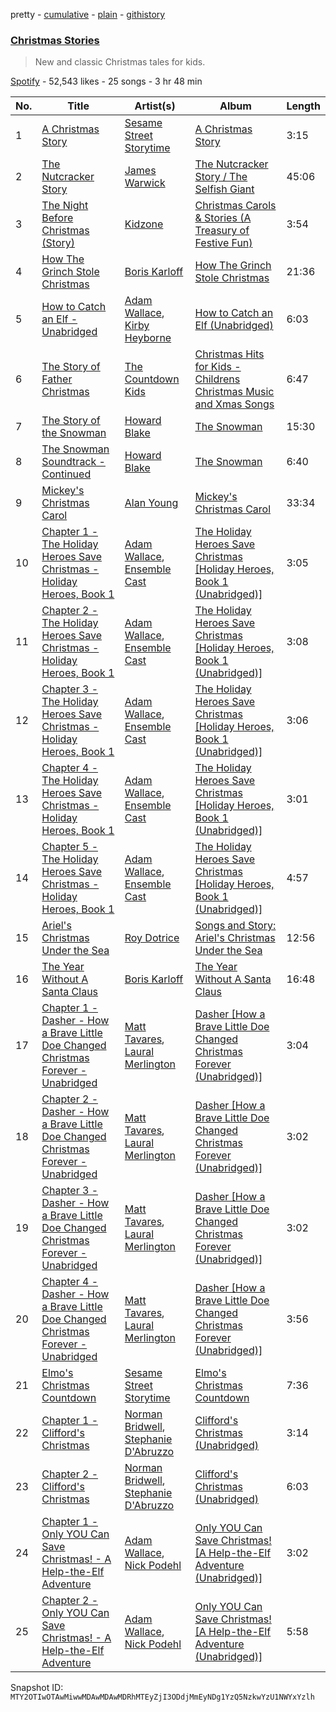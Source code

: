 pretty - [cumulative](/playlists/cumulative/37i9dQZF1DWVzrEOEOM5Qu.md) - [plain](/playlists/plain/37i9dQZF1DWVzrEOEOM5Qu) - [githistory](https://github.githistory.xyz/mackorone/spotify-playlist-archive/blob/main/playlists/plain/37i9dQZF1DWVzrEOEOM5Qu)

### [Christmas Stories](https://open.spotify.com/playlist/37i9dQZF1DWVzrEOEOM5Qu)

> New and classic Christmas tales for kids.

[Spotify](https://open.spotify.com/user/spotify) - 52,543 likes - 25 songs - 3 hr 48 min

| No. | Title | Artist(s) | Album | Length |
|---|---|---|---|---|
| 1 | [A Christmas Story](https://open.spotify.com/track/0LNdhNJTy8gYNgGWvS11Dt) | [Sesame Street Storytime](https://open.spotify.com/artist/6ZeDryVizTyTHzJnzPm8yw) | [A Christmas Story](https://open.spotify.com/album/0QphtYd2f4UgbbPony9LLy) | 3:15 |
| 2 | [The Nutcracker Story](https://open.spotify.com/track/0FMdDfm8alEAhS6TyUn4sk) | [James Warwick](https://open.spotify.com/artist/0uIhqXA2VaLdpdkmDOHa6B) | [The Nutcracker Story / The Selfish Giant](https://open.spotify.com/album/4IkAVAKE1onQNV0aXCZ9EF) | 45:06 |
| 3 | [The Night Before Christmas \(Story\)](https://open.spotify.com/track/6xzTn36XLj6YGfmkmNBZ5B) | [Kidzone](https://open.spotify.com/artist/6i1qu6ITcSL2Ss6qr7Nzkn) | [Christmas Carols & Stories \(A Treasury of Festive Fun\)](https://open.spotify.com/album/53IkHZsY9R3oJ52BSS5twD) | 3:54 |
| 4 | [How The Grinch Stole Christmas](https://open.spotify.com/track/78pPHU58bb6ODWggC7Pyb6) | [Boris Karloff](https://open.spotify.com/artist/1W9sjfsJp3TqWFgvScMZdG) | [How The Grinch Stole Christmas](https://open.spotify.com/album/13cUx8LoPoOcG4LEeRBv2q) | 21:36 |
| 5 | [How to Catch an Elf \- Unabridged](https://open.spotify.com/track/09FAKtIIHRyhL3dVN8FmEt) | [Adam Wallace](https://open.spotify.com/artist/73j6cBMfIP39GqwyJE8pZA), [Kirby Heyborne](https://open.spotify.com/artist/7dW2aF2TxP71nr35Ka1p5o) | [How to Catch an Elf \(Unabridged\)](https://open.spotify.com/album/0p9AmaRSKSbIxfZUMHKAet) | 6:03 |
| 6 | [The Story of Father Christmas](https://open.spotify.com/track/1MhQbjxWV6NhP0Vk6Ydasq) | [The Countdown Kids](https://open.spotify.com/artist/6PZYFmF3PH6cOREAzfXiAL) | [Christmas Hits for Kids \- Childrens Christmas Music and Xmas Songs](https://open.spotify.com/album/4i5wzTShLRiQ7V1jk7KPOy) | 6:47 |
| 7 | [The Story of the Snowman](https://open.spotify.com/track/1oy0EQuDLoEe4nkFi3KcEU) | [Howard Blake](https://open.spotify.com/artist/3Hf08nPu2dPY3sdngyHQei) | [The Snowman](https://open.spotify.com/album/3QV7GPDaFbHggTLV6adp88) | 15:30 |
| 8 | [The Snowman Soundtrack \- Continued](https://open.spotify.com/track/17cSXVcALTAQG0p20HImAm) | [Howard Blake](https://open.spotify.com/artist/3Hf08nPu2dPY3sdngyHQei) | [The Snowman](https://open.spotify.com/album/6EIjBXAl4Xv7Z353KnjSXD) | 6:40 |
| 9 | [Mickey's Christmas Carol](https://open.spotify.com/track/0hrJ4WPk9fxM10FSphzmxw) | [Alan Young](https://open.spotify.com/artist/4PARbWiRYdpx1rO3OG97xP) | [Mickey's Christmas Carol](https://open.spotify.com/album/0qTBASJ7RydzzYA1GWq5sL) | 33:34 |
| 10 | [Chapter 1 \- The Holiday Heroes Save Christmas \- Holiday Heroes, Book 1](https://open.spotify.com/track/46ndwIRehGr5ybn3faKni6) | [Adam Wallace](https://open.spotify.com/artist/73j6cBMfIP39GqwyJE8pZA), [Ensemble Cast](https://open.spotify.com/artist/4JFPaa8QHkYvu4405UPROZ) | [The Holiday Heroes Save Christmas \[Holiday Heroes, Book 1 \(Unabridged\)\]](https://open.spotify.com/album/1A4fZGuqLYv9I6hIrTvIv9) | 3:05 |
| 11 | [Chapter 2 \- The Holiday Heroes Save Christmas \- Holiday Heroes, Book 1](https://open.spotify.com/track/2faQlwZIcjtDfM5Qqaxsq6) | [Adam Wallace](https://open.spotify.com/artist/73j6cBMfIP39GqwyJE8pZA), [Ensemble Cast](https://open.spotify.com/artist/4JFPaa8QHkYvu4405UPROZ) | [The Holiday Heroes Save Christmas \[Holiday Heroes, Book 1 \(Unabridged\)\]](https://open.spotify.com/album/1A4fZGuqLYv9I6hIrTvIv9) | 3:08 |
| 12 | [Chapter 3 \- The Holiday Heroes Save Christmas \- Holiday Heroes, Book 1](https://open.spotify.com/track/0ImbAp1N66UbZAAKHmhhvY) | [Adam Wallace](https://open.spotify.com/artist/73j6cBMfIP39GqwyJE8pZA), [Ensemble Cast](https://open.spotify.com/artist/4JFPaa8QHkYvu4405UPROZ) | [The Holiday Heroes Save Christmas \[Holiday Heroes, Book 1 \(Unabridged\)\]](https://open.spotify.com/album/1A4fZGuqLYv9I6hIrTvIv9) | 3:06 |
| 13 | [Chapter 4 \- The Holiday Heroes Save Christmas \- Holiday Heroes, Book 1](https://open.spotify.com/track/1KNLzIVCDZRzt9z6lwE8ss) | [Adam Wallace](https://open.spotify.com/artist/73j6cBMfIP39GqwyJE8pZA), [Ensemble Cast](https://open.spotify.com/artist/4JFPaa8QHkYvu4405UPROZ) | [The Holiday Heroes Save Christmas \[Holiday Heroes, Book 1 \(Unabridged\)\]](https://open.spotify.com/album/1A4fZGuqLYv9I6hIrTvIv9) | 3:01 |
| 14 | [Chapter 5 \- The Holiday Heroes Save Christmas \- Holiday Heroes, Book 1](https://open.spotify.com/track/3HhtATSOR7gDkbuAJHr7h0) | [Adam Wallace](https://open.spotify.com/artist/73j6cBMfIP39GqwyJE8pZA), [Ensemble Cast](https://open.spotify.com/artist/4JFPaa8QHkYvu4405UPROZ) | [The Holiday Heroes Save Christmas \[Holiday Heroes, Book 1 \(Unabridged\)\]](https://open.spotify.com/album/1A4fZGuqLYv9I6hIrTvIv9) | 4:57 |
| 15 | [Ariel's Christmas Under the Sea](https://open.spotify.com/track/2bIWsVc7e2Y0N6M7vONAn7) | [Roy Dotrice](https://open.spotify.com/artist/5DB0TjFJRAPRUdfIVWYJXm) | [Songs and Story: Ariel's Christmas Under the Sea](https://open.spotify.com/album/6KlYZkTy0GcG8rIz2ChnZ8) | 12:56 |
| 16 | [The Year Without A Santa Claus](https://open.spotify.com/track/4mrxIpnLMkBY8qwdAHYNNg) | [Boris Karloff](https://open.spotify.com/artist/1W9sjfsJp3TqWFgvScMZdG) | [The Year Without A Santa Claus](https://open.spotify.com/album/0EBbK2srq2B6fYfhgpeUp6) | 16:48 |
| 17 | [Chapter 1 \- Dasher \- How a Brave Little Doe Changed Christmas Forever \- Unabridged](https://open.spotify.com/track/0H9OpIWFHkZUkC4apvRYrT) | [Matt Tavares](https://open.spotify.com/artist/1lFzi7G8WgVsUPoIIxpj8s), [Laural Merlington](https://open.spotify.com/artist/18JdS7kv7ypB0W0l2ftVcj) | [Dasher \[How a Brave Little Doe Changed Christmas Forever \(Unabridged\)\]](https://open.spotify.com/album/35bHvAGNpB0bHHuGPRSRss) | 3:04 |
| 18 | [Chapter 2 \- Dasher \- How a Brave Little Doe Changed Christmas Forever \- Unabridged](https://open.spotify.com/track/4I6ILJxePbiCKGMK2fEiGP) | [Matt Tavares](https://open.spotify.com/artist/1lFzi7G8WgVsUPoIIxpj8s), [Laural Merlington](https://open.spotify.com/artist/18JdS7kv7ypB0W0l2ftVcj) | [Dasher \[How a Brave Little Doe Changed Christmas Forever \(Unabridged\)\]](https://open.spotify.com/album/35bHvAGNpB0bHHuGPRSRss) | 3:02 |
| 19 | [Chapter 3 \- Dasher \- How a Brave Little Doe Changed Christmas Forever \- Unabridged](https://open.spotify.com/track/4eM6uq5UDkwwQZi5Ihq4Oq) | [Matt Tavares](https://open.spotify.com/artist/1lFzi7G8WgVsUPoIIxpj8s), [Laural Merlington](https://open.spotify.com/artist/18JdS7kv7ypB0W0l2ftVcj) | [Dasher \[How a Brave Little Doe Changed Christmas Forever \(Unabridged\)\]](https://open.spotify.com/album/35bHvAGNpB0bHHuGPRSRss) | 3:02 |
| 20 | [Chapter 4 \- Dasher \- How a Brave Little Doe Changed Christmas Forever \- Unabridged](https://open.spotify.com/track/4v2CVFpHAYOj5nhdZ3Cxz9) | [Matt Tavares](https://open.spotify.com/artist/1lFzi7G8WgVsUPoIIxpj8s), [Laural Merlington](https://open.spotify.com/artist/18JdS7kv7ypB0W0l2ftVcj) | [Dasher \[How a Brave Little Doe Changed Christmas Forever \(Unabridged\)\]](https://open.spotify.com/album/35bHvAGNpB0bHHuGPRSRss) | 3:56 |
| 21 | [Elmo's Christmas Countdown](https://open.spotify.com/track/4ucoGA1HEeWqxJ6WnIiK8l) | [Sesame Street Storytime](https://open.spotify.com/artist/6ZeDryVizTyTHzJnzPm8yw) | [Elmo's Christmas Countdown](https://open.spotify.com/album/40XIaJpVuR4LFAB2XvT0IT) | 7:36 |
| 22 | [Chapter 1 \- Clifford's Christmas](https://open.spotify.com/track/3INxQ5IZVOnl5tEgnpVpi8) | [Norman Bridwell](https://open.spotify.com/artist/65jPNbAL1TNmmkUGUePGPC), [Stephanie D'Abruzzo](https://open.spotify.com/artist/2bvaL0chaHzVdKXjULRLeK) | [Clifford's Christmas \(Unabridged\)](https://open.spotify.com/album/5eIJUViuCqPOstcrPiRsYc) | 3:14 |
| 23 | [Chapter 2 \- Clifford's Christmas](https://open.spotify.com/track/0Dw6p44QTn7X9ZaspkMudI) | [Norman Bridwell](https://open.spotify.com/artist/65jPNbAL1TNmmkUGUePGPC), [Stephanie D'Abruzzo](https://open.spotify.com/artist/2bvaL0chaHzVdKXjULRLeK) | [Clifford's Christmas \(Unabridged\)](https://open.spotify.com/album/5eIJUViuCqPOstcrPiRsYc) | 6:03 |
| 24 | [Chapter 1 \- Only YOU Can Save Christmas! \- A Help\-the\-Elf Adventure](https://open.spotify.com/track/5t6WKY4czkc233lBoxDA7L) | [Adam Wallace](https://open.spotify.com/artist/73j6cBMfIP39GqwyJE8pZA), [Nick Podehl](https://open.spotify.com/artist/1XHbOKTW9sJgucOsQ3Y7um) | [Only YOU Can Save Christmas! \[A Help\-the\-Elf Adventure \(Unabridged\)\]](https://open.spotify.com/album/3RMiNUY2sH3J5bjOfJl01l) | 3:02 |
| 25 | [Chapter 2 \- Only YOU Can Save Christmas! \- A Help\-the\-Elf Adventure](https://open.spotify.com/track/5P8oxotA95amzBLjcZQzFB) | [Adam Wallace](https://open.spotify.com/artist/73j6cBMfIP39GqwyJE8pZA), [Nick Podehl](https://open.spotify.com/artist/1XHbOKTW9sJgucOsQ3Y7um) | [Only YOU Can Save Christmas! \[A Help\-the\-Elf Adventure \(Unabridged\)\]](https://open.spotify.com/album/3RMiNUY2sH3J5bjOfJl01l) | 5:58 |

Snapshot ID: `MTY2OTIwOTAwMiwwMDAwMDAwMDRhMTEyZjI3ODdjMmEyNDg1YzQ5NzkwYzU1NWYxYzlh`
